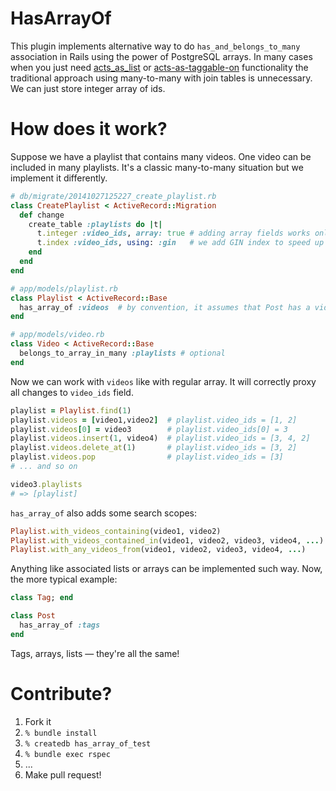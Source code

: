 HasArrayOf
==========

This plugin implements alternative way to do `has_and_belongs_to_many` association in Rails using the power of PostgreSQL arrays. In many cases when you just need [acts_as_list](https://github.com/swanandp/acts_as_list) or [acts-as-taggable-on](https://github.com/mbleigh/acts-as-taggable-on) functionality the traditional approach using many-to-many with join tables is unnecessary. We can just store integer array of ids.

# How does it work?

Suppose we have a playlist that contains many videos. One video can be included in many playlists. It's a classic many-to-many situation but we implement it differently.

```ruby
# db/migrate/20141027125227_create_playlist.rb
class CreatePlaylist < ActiveRecord::Migration
  def change
    create_table :playlists do |t|
      t.integer :video_ids, array: true # adding array fields works only starting from Rails 4
      t.index :video_ids, using: :gin   # we add GIN index to speed up specific queries on array
    end
  end
end

# app/models/playlist.rb
class Playlist < ActiveRecord::Base
  has_array_of :videos  # by convention, it assumes that Post has a video_ids array field
end

# app/models/video.rb
class Video < ActiveRecord::Base
  belongs_to_array_in_many :playlists # optional
end
```

Now we can work with `videos` like with regular array. It will correctly proxy all changes to `video_ids` field.

```ruby
playlist = Playlist.find(1)
playlist.videos = [video1,video2]  # playlist.video_ids = [1, 2]
playlist.videos[0] = video3        # playlist.video_ids[0] = 3
playlist.videos.insert(1, video4)  # playlist.video_ids = [3, 4, 2]
playlist.videos.delete_at(1)       # playlist.video_ids = [3, 2]
playlist.videos.pop                # playlist.video_ids = [3]
# ... and so on

video3.playlists
# => [playlist]
```

`has_array_of` also adds some search scopes:

```ruby
Playlist.with_videos_containing(video1, video2)
Playlist.with_videos_contained_in(video1, video2, video3, video4, ...)
Playlist.with_any_videos_from(video1, video2, video3, video4, ...)
```

Anything like associated lists or arrays can be implemented such way. Now, the more typical example:

```ruby
class Tag; end

class Post
  has_array_of :tags
end
```

Tags, arrays, lists — they're all the same!

# Contribute?

1. Fork it
2. `% bundle install`
3. `% createdb has_array_of_test`
4. `% bundle exec rspec`
5. ...
6. Make pull request!
